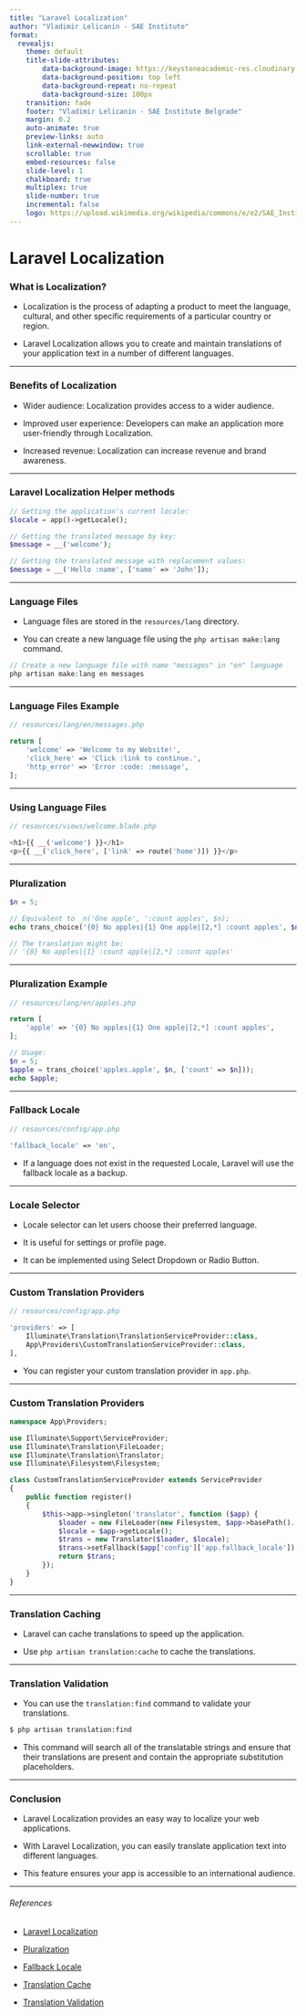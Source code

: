 ```yaml
---
title: "Laravel Localization"
author: "Vladimir Lelicanin - SAE Institute"
format:
  revealjs:
    theme: default
    title-slide-attributes:
        data-background-image: https://keystoneacademic-res.cloudinary.com/image/upload/f_auto/q_auto/g_auto/w_256/element/15/156456_sae.jpg
        data-background-position: top left
        data-background-repeat: no-repeat
        data-background-size: 100px
    transition: fade
    footer: "Vladimir Lelicanin - SAE Institute Belgrade"
    margin: 0.2
    auto-animate: true
    preview-links: auto
    link-external-newwindow: true
    scrollable: true
    embed-resources: false
    slide-level: 1
    chalkboard: true
    multiplex: true
    slide-number: true
    incremental: false
    logo: https://upload.wikimedia.org/wikipedia/commons/e/e2/SAE_Institute_Black_Logo.jpg
---
```



# Laravel Localization



### What is Localization?

- Localization is the process of adapting a product to meet the language, cultural, and other specific requirements of a particular country or region. 

- Laravel Localization allows you to create and maintain translations of your application text in a number of different languages.

---

### Benefits of Localization

- Wider audience: Localization provides access to a wider audience.

- Improved user experience: Developers can make an application more user-friendly through Localization.

- Increased revenue: Localization can increase revenue and brand awareness.

---

### Laravel Localization Helper methods

```php
// Getting the application's current locale:
$locale = app()->getLocale();

// Getting the translated message by key:
$message = __('welcome');

// Getting the translated message with replacement values:
$message = __('Hello :name', ['name' => 'John']);
```

---

### Language Files

- Language files are stored in the `resources/lang` directory.

- You can create a new language file using the `php artisan make:lang` command.

```php
// Create a new language file with name "messages" in "en" language
php artisan make:lang en messages
```

---

### Language Files Example

```php
// resources/lang/en/messages.php

return [
    'welcome' => 'Welcome to my Website!',
    'click_here' => 'Click :link to continue.',
    'http_error' => 'Error :code: :message',
];
```

---

### Using Language Files

```php
// resources/views/welcome.blade.php

<h1>{{ __('welcome') }}</h1>
<p>{{ __('click_here', ['link' => route('home')]) }}</p>
```

---

### Pluralization

```php
$n = 5;

// Equivalent to _n('One apple', ':count apples', $n);
echo trans_choice('{0} No apples|{1} One apple|[2,*] :count apples', $n, ['count' => $n]));

// The translation might be:
// '{0} No apples|{1} :count apple|[2,*] :count apples'
```

---

### Pluralization Example

```php
// resources/lang/en/apples.php

return [
    'apple' => '{0} No apples|{1} One apple|[2,*] :count apples',
];

// Usage:
$n = 5;
$apple = trans_choice('apples.apple', $n, ['count' => $n]));
echo $apple;
```

---

### Fallback Locale

```php
// resources/config/app.php

'fallback_locale' => 'en',
```

- If a language does not exist in the requested Locale, Laravel will use the fallback locale as a backup.

---

### Locale Selector

- Locale selector can let users choose their preferred language. 

- It is useful for settings or profile page. 

- It can be implemented using Select Dropdown or Radio Button.

---

### Custom Translation Providers

```php
// resources/config/app.php

'providers' => [
    Illuminate\Translation\TranslationServiceProvider::class,
    App\Providers\CustomTranslationServiceProvider::class,
],
```

- You can register your custom translation provider in `app.php`.

---

### Custom Translation Providers

```php
namespace App\Providers;

use Illuminate\Support\ServiceProvider;
use Illuminate\Translation\FileLoader;
use Illuminate\Translation\Translator;
use Illuminate\Filesystem\Filesystem;

class CustomTranslationServiceProvider extends ServiceProvider
{
    public function register()
    {
        $this->app->singleton('translator', function ($app) {
            $loader = new FileLoader(new Filesystem, $app->basePath().'/my_resources/lang');
            $locale = $app->getLocale();
            $trans = new Translator($loader, $locale);
            $trans->setFallback($app['config']['app.fallback_locale']);
            return $trans;
        });
    }
}
```

---

### Translation Caching

- Laravel can cache translations to speed up the application.

- Use `php artisan translation:cache` to cache the translations.

---

### Translation Validation

- You can use the `translation:find` command to validate your translations.

```bash
$ php artisan translation:find
```

- This command will search all of the translatable strings and ensure that their translations are present and contain the appropriate substitution placeholders.

---

### Conclusion

- Laravel Localization provides an easy way to localize your web applications.

- With Laravel Localization, you can easily translate application text into different languages.

- This feature ensures your app is accessible to an international audience.

---

###### References

- [Laravel Localization](https://laravel.com/docs/localization)

- [Pluralization](https://laravel.com/docs/localization#pluralization)

- [Fallback Locale](https://laravel.com/docs/localization#fallback-locales)

- [Translation Cache](https://laravel.com/docs/localization#caching-translations)

- [Translation Validation](https://laravel.com/docs/8.x/artisan#command-list)